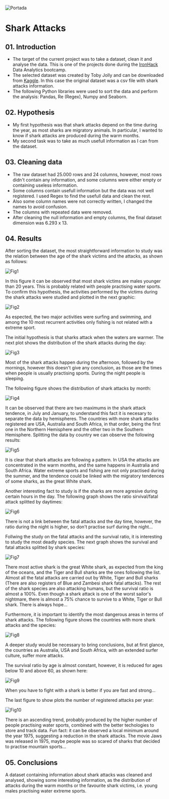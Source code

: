 ![Portada](https://github.com/antoniogarciagiron/Project-Pandas-Shark-Attack/blob/main/images/tiburon.jpg)

# **Shark Attacks**

## 01. Introduction

- The target of the current project was to take a dataset, clean it and analyse the data. This is one of the projects done during the [IronHack](https://www.ironhack.com/es) Data Analytics bootcamp.
- The selected dataset was created by Toby Jolly and can be downloaded from [Kaggle](https://www.kaggle.com/teajay/global-shark-attacks). In this case the original dataset was a csv file with shark attacks information.
- The following Python libraries were used to sort the data and perform the analysis: Pandas, Re (Regex), Numpy and Seaborn.

## 02. Hypothesis

- My first hypothesis was that shark attacks depend on the time during the year, as most sharks are migratory animals. In particular, I wanted to know if shark attacks are produced during the warm months.
- My second task was to take as much usefull information as I can from the dataset.

## 03. Cleaning data

- The raw dataset had 25.000 rows and 24 columns, however, most rows didn't contain any information, and some columns were either empty or containing useless information.
- Some columns contain usefull information but the data was not well registered. I used Regex to find the usefull data and clean the rest.
- Also some column names were not correctly written, I changed the names to avoid confusion.
- The columns with repeated data were removed.
- After cleaning the null information and empty columns, the final dataset dimension was 6.293 x 13.

## 04. Results

After sorting the dataset, the most straightforward information to study was the relation between the age of the shark victims and the attacks, as shown as follows:

![Fig1](https://github.com/antoniogarciagiron/Project-Pandas-Shark-Attack/blob/main/images/01_victims.jpg)

In this figure it can be observed that most shark victims are males younger than 20 years. This is probably related with people practising water sports.
To confirm this hypothesis, the activities performed by the victims during the shark attacks were studied and plotted in the next graphic:

![Fig2](https://github.com/antoniogarciagiron/Project-Pandas-Shark-Attack/blob/main/images/02_Activities.jpg)

As espected, the two major activities were surfing and swimming, and among the 10 most recurrent activities only fishing is not related with a extreme sport.

The initial hypothesis is that sharks attack when the waters are warmer. The next plot shows the distribution of the shark attacks during the day:

![Fig3](https://github.com/antoniogarciagiron/Project-Pandas-Shark-Attack/blob/main/images/03_Daytime.jpg)

Most of the shark attacks happen during the afternoon, followed by the mornings, however this doesn't give any conclusion, as those are the times when people is usually practising sports. During the night people is sleeping.

The following figure shows the distribution of shark attacks by month: 

![Fig4](https://github.com/antoniogarciagiron/Project-Pandas-Shark-Attack/blob/main/images/04_Months.jpg)

It can be observed that there are two maximums in the shark attack tendence, in July and January, to understand this fact it is necesary to separate the data by hemispheres.
The countries with more shark attacks registered are USA, Australia and South Africa, in that order, being the first one in the Northern Hemisphere and the other two in the Southern Hemisphere. Splitting the data by country we can observe the following results:

![Fig5](https://github.com/antoniogarciagiron/Project-Pandas-Shark-Attack/blob/main/images/05_Months_vs_country.jpg)

It is clear that shark attacks are following a pattern. In USA the attacks are concentrated in the warm months, and the same happens in Australia and South Africa. Water extreme sports and fishing are not only practised during the summer, and the tendence could be linked with the migratory tendences of some sharks, as the great White shark.

Another interesting fact to study is if the sharks are more agresive during certain hours in the day. The following graph shows the ratio sirvival/fatal attack splitted by daytimes:

![Fig6](https://github.com/antoniogarciagiron/Project-Pandas-Shark-Attack/blob/main/images/06_Daytime_vs_Fatal.jpg)

There is not a link between the fatal attacks and the day time, however, the ratio during the night is higher, so don't practise surf during the night...

Follwing the study on the fatal attacks and the survival ratio, it is interesting to study the most deadly species. The next graph shows the survival and fatal attacks splitted by shark species:

![Fig7](https://github.com/antoniogarciagiron/Project-Pandas-Shark-Attack/blob/main/images/08_Fatal_shark_attacks.jpg)

There most active shark is the great White shark, as expected from the king of the oceans, and the Tiger and Bull sharks are the ones following the list. Almost all the fatal attacks are carried out by White, Tiger and Bull sharks (There are also registers of Blue and Zambesi shark fatal attacks). The rest of the shark species are also attacking humans, but the survival ratio is almost a 100%. Even though a shark attack is one of the worst sailor's nightmare, there is almost a 75% chance to survive to a White, Tiger or Bull shark. There is always hope...

Furthermore, it is important to identify the most dangerous areas in terms of shark attacks. The following figure shows the countries with more shark attacks and the species:

![Fig8](https://github.com/antoniogarciagiron/Project-Pandas-Shark-Attack/blob/main/images/09_Species_vs_country.jpg)

A deeper study would be necessary to bring conclusions, but at first glance, the countries  as Australia, USA and South Africa, with an extended surfer culture, suffer more attacks.

The survival ratio by age is almost constant, however, it is reduced for ages below 10 and above 60, as shown here:

![Fig9](https://github.com/antoniogarciagiron/Project-Pandas-Shark-Attack/blob/main/images/10_Survival_Age.jpg)

When you have to fight with a shark is better if you are fast and strong...

The last figure to show plots the number of registered attacks per year:

![Fig10](https://github.com/antoniogarciagiron/Project-Pandas-Shark-Attack/blob/main/images/07_Attacks_year.jpg)

There is an ascending trend, probably produced by the higher number of people practising water sports, combined with the better techologies to store and track data.
Fun fact: it can be observed a local minimum around the year 1975, suggesting a reduction in the shark attacks. The movie Jaws was released in 1975, maybe people was so scared of sharks that decided to practise mountain sports...

## 05. Conclusions

A dataset containing information about shark attacks was cleaned and analysed, showing some interesting information, as the distribution of attacks during the warm months or the favourite shark victims, i.e. young males practising water extreme sports. 